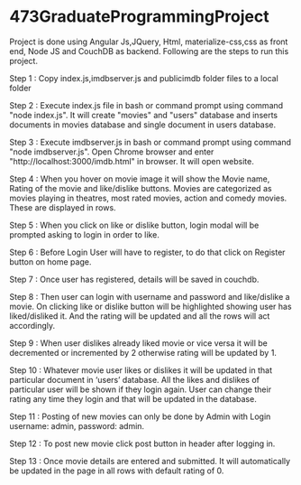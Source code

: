 # 473GraduateProgrammingProject

Project is done using Angular Js,JQuery, Html, materialize-css,css as front end, Node JS and CouchDB as backend.
Following are the steps to run this project.

Step 1 : Copy index.js,imdbserver.js and publicimdb folder files to a local folder

Step 2 : Execute index.js file in bash or command prompt using command "node index.js". It will create "movies" and "users" database            and inserts documents in movies database and single document in users database.

Step 3 : Execute imdbserver.js in bash or command prompt using command "node imdbserver.js". Open Chrome browser and enter                        "http://localhost:3000/imdb.html" in browser. It will open website. 

Step 4 : When you hover on movie image it will show the Movie name, Rating of the movie and like/dislike buttons. Movies are                    categorized as movies playing in theatres, most rated movies, action and comedy movies. These are displayed in rows.

Step 5 : When you click on like or dislike button, login modal will be prompted asking to login in order to like.

Step 6 : Before Login User will have to register, to do that click on Register button on home page.

Step 7 : Once user has registered, details will be saved in couchdb.

Step 8 : Then user can login with username and password and like/dislike a movie. On clicking like or dislike button will be                    highlighted showing user has liked/disliked it. And the rating will be updated and all the rows will act accordingly.

Step 9 : When user dislikes already liked movie or vice versa it will be decremented or incremented by 2 otherwise rating will be               updated by 1.

Step 10 : Whatever movie user likes or dislikes it will be updated in that particular document in ‘users’ database. All the likes and            dislikes of particular user will be shown if they login again. User can change their rating any time they login and that               will be updated in the database.

Step 11 : Posting of new movies can only be done by Admin with Login username: admin, password: admin.

Step 12 : To post new movie click post button in header after logging in.

Step 13 : Once movie details are entered and submitted. It will automatically be updated in the page in all rows with default rating of 0.


